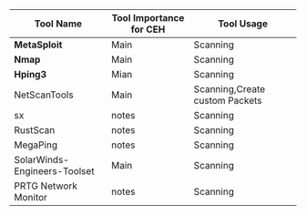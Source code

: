 | Tool Name                    | Tool Importance for CEH | Tool Usage                     |
|------------------------------|-------------------------|--------------------------------|
| **MetaSploit**               | Main                    | Scanning                       |
| **Nmap**                     | Main                    | Scanning                       |
| **Hping3**                   | Mian                    | Scanning                       |
| NetScanTools                 | Main                    | Scanning,Create custom Packets |
| sx                           | notes                   | Scanning                       |
| RustScan                     | notes                   | Scanning                       |
| MegaPing                     | notes                   | Scanning                       |
| SolarWinds-Engineers-Toolset | Main                    | Scanning                       |
| PRTG Network Monitor         | notes                   | Scanning                       |
